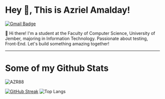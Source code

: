 # Hey 👋, This is Azriel Amalday!
[![Gmail Badge](https://img.shields.io/badge/azrielamaldany@gmail.com-143?style=for-the-badge&logo=gmail&logoColor=black&color=black&labelColor=yellow&link=mailto:azrielamaldany@gmail.com)](mailto:azrielamaldany@gmail.com) 
<p align='left'>👋 Hi there! I'm a student at the Faculty of Computer Science, University of Jember, majoring in Information Technology. Passionate about testing, Front-End. Let's build something amazing together!</p>

---

# Some of my Github Stats
<p align='left'> <img src='https://komarev.com/ghpvc/?username=AZR88&style=flat-square&color=yellow' alt='AZR88' /> </p>

[![GitHub Streak](https://streak-stats.demolab.com?user=AZR88&theme=ads-juicy-fresh&hide_border=true&mode=weekly)](https://git.io/streak-stats)
![Top Langs](https://github-readme-stats.vercel.app/api/top-langs/?username=AZR88&theme=radical&show_icons=true&layout=compact&langs_count=8&size_weight=0.5&count_weight=0.5)
